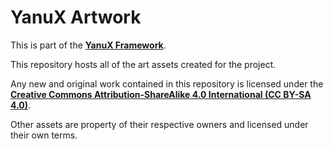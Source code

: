 # YanuX Artwork
This is part of the [__YanuX Framework__](https://yanux-framework.github.io/).

This repository hosts all of the art assets created for the project.

Any new and original work contained in this repository is licensed under the 
[__Creative Commons Attribution-ShareAlike 4.0 International (CC BY-SA 4.0)__](LICENSE). 

Other assets are property of their respective owners and licensed under their own terms.